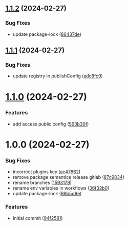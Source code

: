 ## [1.1.2](https://github.com/danto133/design-system/compare/v1.1.1...v1.1.2) (2024-02-27)


### Bug Fixes

* update package-lock ([86437de](https://github.com/danto133/design-system/commit/86437de1bcd1b5a802a4939206e4be3d42a0d642))

## [1.1.1](https://github.com/danto133/design-system/compare/v1.1.0...v1.1.1) (2024-02-27)


### Bug Fixes

* update registry in publishConfig ([adc8fc9](https://github.com/danto133/design-system/commit/adc8fc99bb62f9a4abb469633193746c2c21bd2c))

# [1.1.0](https://github.com/danto133/design-system/compare/v1.0.0...v1.1.0) (2024-02-27)


### Features

* add access public config ([563b30f](https://github.com/danto133/design-system/commit/563b30f9a128b1bc15b2804fcbba5058058c5339))

# 1.0.0 (2024-02-27)


### Bug Fixes

* incorrect plugins key ([ac47662](https://github.com/danto133/design-system/commit/ac47662bc2036a792da8e7196943f9f910c2fe8c))
* remove package semantice release gitlab ([87c9834](https://github.com/danto133/design-system/commit/87c98341fc10d3c22abb277b85ff326b6e2aa1e9))
* rename branches ([1593179](https://github.com/danto133/design-system/commit/1593179ecee32d0de2190495ed2f60d75417dcf6))
* rename env variables in workflows ([36f32b0](https://github.com/danto133/design-system/commit/36f32b01d64d6a03690eb7ac0d1fc596d4f2a697))
* update package-lock ([99b5d8e](https://github.com/danto133/design-system/commit/99b5d8e3b22e9b0c3b1047cea45104f1e7ce4532))


### Features

* initial commit ([94f2581](https://github.com/danto133/design-system/commit/94f25814fbdaf2ec4ef8c57321313edf513696f5))
